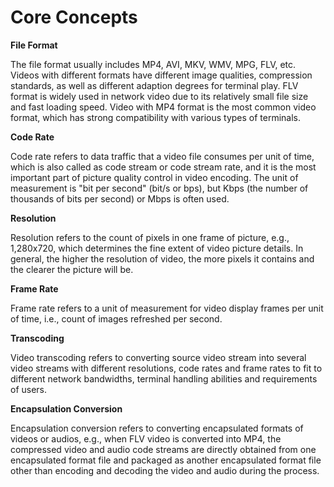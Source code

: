 # Core Concepts

**File Format**

The file format usually includes MP4, AVI, MKV, WMV, MPG, FLV, etc. Videos with different formats have different image qualities, compression standards, as well as different adaption degrees for terminal play. FLV format is widely used in network video due to its relatively small file size and fast loading speed. Video with MP4 format is the most common video format, which has strong compatibility with various types of terminals.

**Code Rate**

Code rate refers to data traffic that a video file consumes per unit of time, which is also called as code stream or code stream rate, and it is the most important part of picture quality control in video encoding. The unit of measurement is "bit per second" (bit/s or bps), but Kbps (the number of thousands of bits per second) or Mbps is often used.

**Resolution**

Resolution refers to the count of pixels in one frame of picture, e.g., 1,280x720, which determines the fine extent of video picture details. In general, the higher the resolution of video, the more pixels it contains and the clearer the picture will be.

**Frame Rate**

Frame rate refers to a unit of measurement for video display frames per unit of time, i.e., count of images refreshed per second.

**Transcoding**

Video transcoding refers to converting source video stream into several video streams with different resolutions, code rates and frame rates to fit to different network bandwidths, terminal handling abilities and requirements of users.

**Encapsulation Conversion**

Encapsulation conversion refers to converting encapsulated formats of videos or audios, e.g., when FLV video is converted into MP4, the compressed video and audio code streams are directly obtained from one encapsulated format file and packaged as another encapsulated format file other than encoding and decoding the video and audio during the process.
